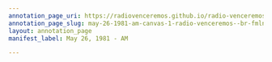 ```yaml
---
annotation_page_uri: https://radiovenceremos.github.io/radio-venceremos-english/annotations/may-26-1981-am-canvas-1-radio-venceremos--br-fmln.json
annotation_page_slug: may-26-1981-am-canvas-1-radio-venceremos--br-fmln
layout: annotation_page
manifest_label: May 26, 1981 - AM

---
```

